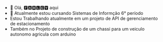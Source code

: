 - 👋 Olá, 🅵🅰🆁🅻🅴🆈 aqui
- 🌱 Atualmente estou cursando Sistemas de Informção 6° período
- Estou Trabalhando atualmente em um projeto de API de gerenciamento de estacionamento
- Também no Projeto de construção de um chassi para um veiculo autonomo agricula com arduino



